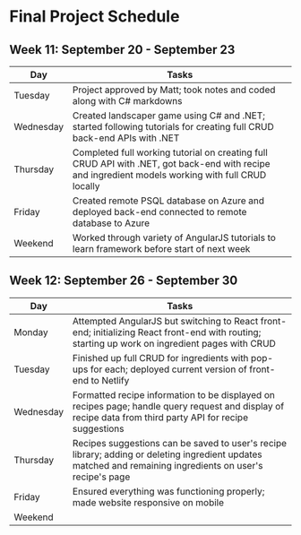 # Final Project Schedule

## Week 11: September 20 - September 23

Day           | Tasks
------------- | -------------
Tuesday       | Project approved by Matt; took notes and coded along with C# markdowns
Wednesday     | Created landscaper game using C# and .NET; started following tutorials for creating full CRUD back-end APIs with .NET
Thursday      | Completed full working tutorial on creating full CRUD API with .NET, got back-end with recipe and ingredient models working with full CRUD locally
Friday        | Created remote PSQL database on Azure and deployed back-end connected to remote database to Azure
Weekend       | Worked through variety of AngularJS tutorials to learn framework before start of next week

## Week 12: September 26 - September 30

Day           | Tasks
------------- | -------------
Monday        | Attempted AngularJS but switching to React front-end; initializing React front-end with routing; starting up work on ingredient pages with CRUD
Tuesday       | Finished up full CRUD for ingredients with pop-ups for each; deployed current version of front-end to Netlify 
Wednesday     | Formatted recipe information to be displayed on recipes page; handle query request and display of recipe data from third party API for recipe suggestions
Thursday      | Recipes suggestions can be saved to user's recipe library; adding or deleting ingredient updates matched and remaining ingredients on user's recipe's page
Friday        | Ensured everything was functioning properly; made website responsive on mobile
Weekend       | 
